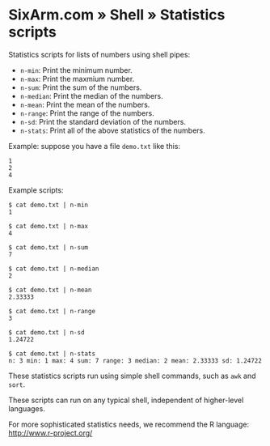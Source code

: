 # SixArm.com » Shell » Statistics scripts

Statistics scripts for lists of numbers using shell pipes:

  * `n-min`: Print the minimum number.
  * `n-max`: Print the maxmium number.
  * `n-sum`: Print the sum of the numbers.
  * `n-median`: Print the median of the numbers.
  * `n-mean`: Print the mean of the numbers.
  * `n-range`: Print the range of the numbers.
  * `n-sd`: Print the standard deviation of the numbers.
  * `n-stats`: Print all of the above statistics of the numbers.

Example: suppose you have a file `demo.txt` like this:

    1
    2
    4

Example scripts:

    $ cat demo.txt | n-min
    1

    $ cat demo.txt | n-max
    4

    $ cat demo.txt | n-sum
    7

    $ cat demo.txt | n-median
    2

    $ cat demo.txt | n-mean
    2.33333

    $ cat demo.txt | n-range
    3

    $ cat demo.txt | n-sd
    1.24722

    $ cat demo.txt | n-stats
    n: 3 min: 1 max: 4 sum: 7 range: 3 median: 2 mean: 2.33333 sd: 1.24722

These statistics scripts run using simple shell commands, such as `awk` and `sort`.

These scripts can run on any typical shell, independent of higher-level languages.

For more sophisticated statistics needs, we recommend the R language: http://www.r-project.org/

